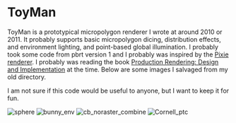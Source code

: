 # ToyMan

ToyMan is a prototypical micropolygon renderer I wrote at around 2010 or 2011. It probably supports basic micropolygon dicing, distribution effects, and environment lighting, and point-based global illumination. I probably took some code from pbrt version 1 and I probably was inspired by the [Pixie renderer](https://en.wikipedia.org/wiki/Pixie_(renderer)). I probably was reading the book [Production Rendering: Design and Implementation](https://www.amazon.com/Production-Rendering-Ian-Stephenson/dp/1852338210) at the time. Below are some images I salvaged from my old directory.

I am not sure if this code would be useful to anyone, but I want to keep it for fun.

![sphere](https://user-images.githubusercontent.com/951021/156125117-6f42e7ff-3ce3-41b3-a950-1c70fd8d198a.png)
![bunny_env](https://user-images.githubusercontent.com/951021/156125163-069de337-235e-4b37-af5f-e21eeb3a029c.jpg)
![cb_noraster_combine](https://user-images.githubusercontent.com/951021/156125188-f8c933b1-51ee-4cc9-92d3-5a4d84d24bd5.jpg)
![Cornell_ptc](https://user-images.githubusercontent.com/951021/156125194-81ca655b-fd04-493e-9b84-f159e88d3917.png)
